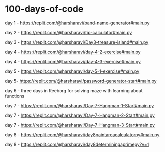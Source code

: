 # 100-days-of-code

day 1 - https://replit.com/@harsharavi/band-name-generator#main.py

day 2 - https://replit.com/@harsharavi/tip-calculator#main.py

day 3 - https://replit.com/@harsharavi/Day3-treasure-island#main.py

day 4 - https://replit.com/@harsharavi/day-4-2-exercise#main.py

day 4 - https://replit.com/@harsharavi/day-4-3-exercise#main.py

day 5 - https://replit.com/@harsharavi/day-5-1-exercise#main.py

day 5- https://replit.com/@harsharavi/password-generator-start#main.py

day 6 - three days in Reeborg for solving maze with learning about functions

day 7 - https://replit.com/@harsharavi/Day-7-Hangman-1-Start#main.py

day 7 - https://replit.com/@harsharavi/Day-7-Hangman-2-Start#main.py

day 7 - https://replit.com/@harsharavi/Day-7-Hangman-3-Start#main.py

day 8 - https://replit.com/@harsharavi/day8paintareacalculatorpy#main.py

day 8 - https://replit.com/@harsharavi/day8determiningaprimepy?v=1
